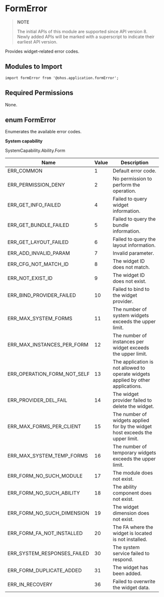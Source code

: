 # FormError

> **NOTE**
> 
> The initial APIs of this module are supported since API version 8. Newly added APIs will be marked with a superscript to indicate their earliest API version.

Provides widget-related error codes.

## Modules to Import

```
import formError from '@ohos.application.formError';
```

## Required Permissions

None.

## enum FormError

Enumerates the available error codes.

**System capability**

SystemCapability.Ability.Form

| Name       | Value  | Description        |
| ----------- | ---- | ------------ |
| ERR_COMMON       | 1    | Default error code.  |
| ERR_PERMISSION_DENY       | 2    | No permission to perform the operation.  |
| ERR_GET_INFO_FAILED      | 4    | Failed to query widget information.  |
| ERR_GET_BUNDLE_FAILED    | 5    | Failed to query the bundle information.  |
| ERR_GET_LAYOUT_FAILED    | 6    | Failed to query the layout information.  |
| ERR_ADD_INVALID_PARAM     | 7    | Invalid parameter.  |
| ERR_CFG_NOT_MATCH_ID     | 8    | The widget ID does not match.  |
| ERR_NOT_EXIST_ID       | 9    | The widget ID does not exist.  |
| ERR_BIND_PROVIDER_FAILED       | 10    | Failed to bind to the widget provider.  |
| ERR_MAX_SYSTEM_FORMS      | 11    | The number of system widgets exceeds the upper limit.  |
| ERR_MAX_INSTANCES_PER_FORM     | 12    | The number of instances per widget exceeds the upper limit.  |
| ERR_OPERATION_FORM_NOT_SELF     | 13    | The application is not allowed to operate widgets applied by other applications.  |
| ERR_PROVIDER_DEL_FAIL       | 14    | The widget provider failed to delete the widget.  |
| ERR_MAX_FORMS_PER_CLIENT       | 15    | The number of widgets applied for by the widget host exceeds the upper limit.  |
| ERR_MAX_SYSTEM_TEMP_FORMS       | 16    | The number of temporary widgets exceeds the upper limit.  |
| ERR_FORM_NO_SUCH_MODULE       | 17    | The module does not exist.  |
| ERR_FORM_NO_SUCH_ABILITY       | 18    | The ability component does not exist.  |
| ERR_FORM_NO_SUCH_DIMENSION      | 19    | The widget dimension does not exist.  |
| ERR_FORM_FA_NOT_INSTALLED      | 20    | The FA where the widget is located is not installed.  |
| ERR_SYSTEM_RESPONSES_FAILED        | 30    | The system service failed to respond.  |
| ERR_FORM_DUPLICATE_ADDED        | 31    | The widget has been added.  |
| ERR_IN_RECOVERY    | 36    | Failed to overwrite the widget data.  |
